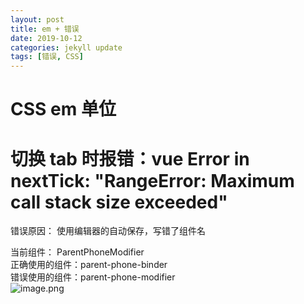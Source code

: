```yaml
---
layout: post
title: em + 错误
date: 2019-10-12
categories: jekyll update
tags: [错误, CSS]
---
```


# CSS em 单位

# 切换 tab 时报错：vue Error in nextTick: "RangeError: Maximum call stack size exceeded"

错误原因：
使用编辑器的自动保存，写错了组件名

当前组件： ParentPhoneModifier
<br/>
正确使用的组件：parent-phone-binder
<br/>
错误使用的组件：parent-phone-modifier
<br/>
![image.png]({{site.baseurl}}/assets/2019-10-12/1.png)
